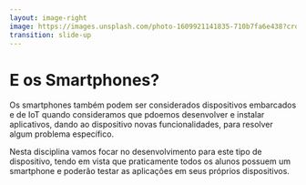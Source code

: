 ```yaml
---
layout: image-right
image: https://images.unsplash.com/photo-1609921141835-710b7fa6e438?crop=entropy&cs=tinysrgb&fit=max&fm=jpg&ixid=Mnw0MDk4NDh8MHwxfGFsbHx8fHx8fHx8fDE2NzYyOTk1NDk&ixlib=rb-4.0.3&q=80&w=1080
transition: slide-up
---
```


# E os Smartphones?


Os smartphones também podem ser considerados dispositivos embarcados e de IoT quando consideramos que pdoemos desenvolver e instalar aplicativos, dando ao dispositivo novas funcionalidades, para resolver algum problema específico. 

Nesta disciplina vamos focar no desenvolvimento para este tipo de dispositivo, tendo em vista que praticamente todos os alunos possuem um smartphone e poderão testar as aplicações em seus próprios dispositivos.